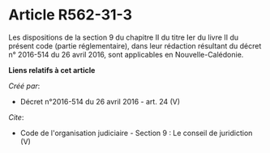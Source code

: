 # Article R562-31-3

Les dispositions de la section 9 du chapitre II du titre Ier du livre II du présent code (partie réglementaire), dans leur
rédaction résultant du décret n° 2016-514 du 26 avril 2016, sont applicables en Nouvelle-Calédonie.

**Liens relatifs à cet article**

_Créé par_:

  - Décret n°2016-514 du 26 avril 2016 - art. 24 (V)

_Cite_:

  - Code de l'organisation judiciaire -  Section 9 :  Le conseil de juridiction (V)
